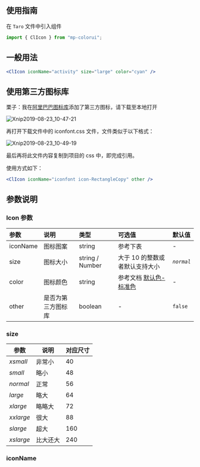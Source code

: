 ## 使用指南

在 `Taro` 文件中引入组件

```jsx
import { ClIcon } from "mp-colorui";
```

## 一般用法

```jsx
<ClIcon iconName="activity" size="large" color="cyan" />
```

## 使用第三方图标库

栗子：我在[阿里巴巴图标库](https://www.iconfont.cn/)添加了第三方图标，请下载至本地打开

![Xnip2019-08-23_10-47-21](https://md-1255362963.cos.ap-chengdu.myqcloud.com/2019-08-23-024942.jpg)

再打开下载文件中的 iconfont.css 文件，文件类似于以下格式：

![Xnip2019-08-23_10-49-19](https://md-1255362963.cos.ap-chengdu.myqcloud.com/2019-08-23-024951.jpg)

最后再将此文件内容复制到项目的 css 中，即完成引用。

使用方式如下：

```jsx
<ClIcon iconName="iconfont icon-RectangleCopy" other />
```

## 参数说明

### Icon 参数

| 参数     | 说明               | 类型            | 可选值                                          | 默认值     |
| :------- | :----------------- | :-------------- | :---------------------------------------------- | :--------- |
| iconName | 图标图案           | string          | 参考下表                                        | -          |
| size     | 图标大小           | string / Number | 大于 10 的整数或者默认支持大小                  | _`normal`_ |
| color    | 图标颜色           | string          | 参考文档 [默认色-标准色](/mp-colorui-doc/home/color#标准色) | -          |
| other    | 是否为第三方图标库 | boolean         | -                                               | `false`    |

### size

| 参数      | 说明     | 对应尺寸 |
| --------- | -------- | -------- |
| _xsmall_  | 非常小   | 40       |
| _small_   | 略小     | 48       |
| _normal_  | 正常     | 56       |
| _large_   | 略大     | 64       |
| _xlarge_  | 略略大   | 72       |
| _xxlarge_ | 很大     | 88       |
| _slarge_  | 超大     | 160      |
| _xslarge_ | 比大还大 | 240      |

### iconName

<Icons />
